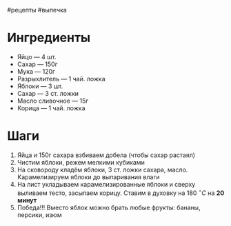 #рецепты #выпечка 
# Ингредиенты
- Яйцо — 4 шт.
- Сахар — 150г
- Мука — 120г
- Разрыхлитель — 1 чай. ложка
- Яблоки — 3 шт.
- Сахар — 3 ст. ложки
- Масло сливочное — 15г
- Корица — 1 чай. ложка
# Шаги
1. Яйца и 150г сахара взбиваем добела (чтобы сахар растаял)
2. Чистим яблоки, режем мелкими кубиками
3. На сковороду кладём яблоки, 3 ст. ложки сахара, масло. Карамелизируем яблоки до выпаривания влаги
4. На лист укладываем карамелизированные яблоки и сверху выливаем тесто, засыпаем корицу. Ставим в духовку на $180 \ ^\circ C$ на **20 минут**
5. Победа!!!
Вместо яблок можно брать любые фрукты: бананы, персики, изюм